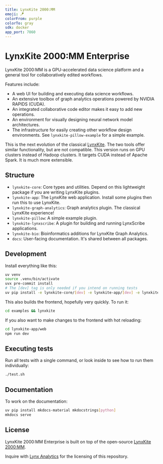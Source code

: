 ```yaml
---
title: LynxKite 2000:MM
emoji: 🪁
colorFrom: purple
colorTo: gray
sdk: docker
app_port: 7860
---
```


# LynxKite 2000:MM Enterprise

LynxKite 2000:MM is a GPU-accelerated data science platform and a general tool for collaboratively edited workflows.

Features include:

- A web UI for building and executing data science workflows.
- An extensive toolbox of graph analytics operations powered by NVIDIA RAPIDS (CUDA).
- An integrated collaborative code editor makes it easy to add new operations.
- An environment for visually designing neural network model architectures.
- The infrastructure for easily creating other workflow design environments. See `lynxkite-pillow-example` for a simple example.

This is the next evolution of the classical [LynxKite](https://github.com/lynxkite/lynxkite).
The two tools offer similar functionality, but are not compatible.
This version runs on GPU clusters instead of Hadoop clusters.
It targets CUDA instead of Apache Spark. It is much more extensible.

## Structure

- `lynxkite-core`: Core types and utilities. Depend on this lightweight package if you are writing LynxKite plugins.
- `lynxkite-app`: The LynxKite web application. Install some plugins then run this to use LynxKite.
- `lynxkite-graph-analytics`: Graph analytics plugin. The classical LynxKite experience!
- `lynxkite-pillow`: A simple example plugin.
- `lynxkite-lynxscribe`: A plugin for building and running LynxScribe applications.
- `lynxkite-bio`: Bioinformatics additions for LynxKite Graph Analytics.
- `docs`: User-facing documentation. It's shared between all packages.

## Development

Install everything like this:

```bash
uv venv
source .venv/bin/activate
uvx pre-commit install
# The [dev] tag is only needed if you intend on running tests
uv pip install -e lynxkite-core/[dev] -e lynxkite-app/[dev] -e lynxkite-graph-analytics/[dev] -e lynxkite-bio -e lynxkite-lynxscribe/ -e lynxkite-pillow-example/
```

This also builds the frontend, hopefully very quickly. To run it:

```bash
cd examples && lynxkite
```

If you also want to make changes to the frontend with hot reloading:

```bash
cd lynxkite-app/web
npm run dev
```

## Executing tests

Run all tests with a single command, or look inside to see how to run them individually:

```bash
./test.sh
```

## Documentation

To work on the documentation:

```bash
uv pip install mkdocs-material mkdocstrings[python]
mkdocs serve
```

## License

LynxKite 2000:MM Enterprise is built on top of the open-source [LynxKite 2000:MM](https://github.com/lynxkite/lynxkite-2000).

Inquire with [Lynx Analytics](https://www.lynxanalytics.com/) for the licensing of this repository.
